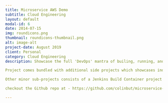 ```yaml
---
title: Microservice AWS Demo
subtitle: Cloud Engineering
layout: default
modal-id: 6
date: 2014-07-15
img: roundicons.png
thumbnail: roundicons-thumbnail.png
alt: image-alt
project-date: August 2019
client: Personal
category: Cloud Engineering
description: Showcase the full 'DevOps' mantra of builing, running, and operating a microservice on the AWS cloud on various different Compute Services. Incl. on virtualized EC2 instances using non-containerized microservices, EC2 instances running Docker supporting microservices packaged in a Docker container, ECS running on EC2 compute services and also ECS Fargate. Moreover, microservices running inside Docker containers within EKS, AWS's managed Kubernetes service. Additionally, also demonstrates running microservies on more high level PAAS offerings such as Elastic Beanstalk. 

Project comes bundled with additional side projects which showcases individual aspect of the DevOps lifecycle and certain DevOps features. For example, sub-projects showcase the automation deployment of microservices to those various AWS compute services. Also, Terraform configuration on how to implement the Infrastructure as Code philosophy in the area of provisioning infrastructure repeatedly. 

Other minor sub-projects consists of a Jenkins Build Container project which gives a library of various different kind of "Build Containers" to use on Jenkins for this parent project. And, using Packer to build custom AWS AMIs for use in other related side sub-projects within this parent project.

checkout the Github repo at - https://github.com/colinbut/microservice-aws-demo.git

---
```

